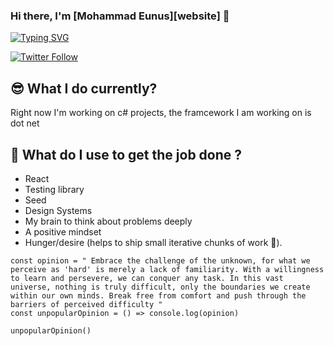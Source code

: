 ### Hi there, I'm [Mohammad Eunus][website] 👋


<a href="https://git.io/typing-svg"><img src="https://readme-typing-svg.demolab.com?font=Fira+Code&weight=600&size=21&duration=1995&pause=1000&width=435&lines=Software+Engineer;Problem+Solver;ML+Enthusiast" alt="Typing SVG" /></a>

[![Twitter Follow](https://img.shields.io/twitter/follow/mhmd_eunus?color=%20&label=%20reach%20me%40%20Mohammad%20Eunus&logo=facebook&style=for-the-badge)](https://www.facebook.com/mhmdeunus)

## 😎 What I do currently?

Right now I'm working on c# projects, the framcework I am working on is dot net 


## 🧨 What do I use to get the job done ?

* React
* Testing library
* Seed
* Design Systems
* My brain to think about problems deeply
* A positive mindset
* Hunger/desire (helps to ship small iterative chunks of work 🐐).

```
const opinion = " Embrace the challenge of the unknown, for what we perceive as 'hard' is merely a lack of familiarity. With a willingness to learn and persevere, we can conquer any task. In this vast universe, nothing is truly difficult, only the boundaries we create within our own minds. Break free from comfort and push through the barriers of perceived difficulty "
const unpopularOpinion = () => console.log(opinion)

unpopularOpinion()

```
